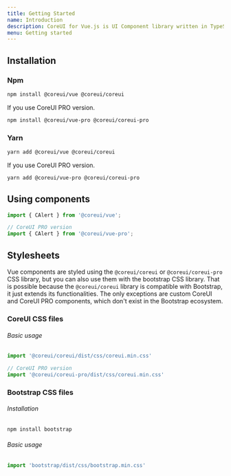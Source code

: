 ```yaml
---
title: Getting Started
name: Introduction
description: CoreUI for Vue.js is UI Component library written in TypeScript, and ready for your next Vue.js project. Learn how to include CoreUI for Vue.js in your project.
menu: Getting started
---
```


## Installation

### Npm

```bash
npm install @coreui/vue @coreui/coreui
```

If you use CoreUI PRO version.

```bash
npm install @coreui/vue-pro @coreui/coreui-pro
```

### Yarn

```bash
yarn add @coreui/vue @coreui/coreui
```

If you use CoreUI PRO version.

```bash
yarn add @coreui/vue-pro @coreui/coreui-pro
```

## Using components

```ts
import { CAlert } from '@coreui/vue';

// CoreUI PRO version
import { CAlert } from '@coreui/vue-pro';
```

## Stylesheets

Vue components are styled using the `@coreui/coreui` or `@coreui/coreui-pro` CSS library, but you can also use them with the bootstrap CSS library. That is possible because the `@coreui/coreui` library is compatible with Bootstrap, it just extends its functionalities. The only exceptions are custom CoreUI and CoreUI PRO components, which don't exist in the Bootstrap ecosystem.

### CoreUI CSS files

###### Basic usage

```js
import '@coreui/coreui/dist/css/coreui.min.css'

// CoreUI PRO version
import '@coreui/coreui-pro/dist/css/coreui.min.css'
```

### Bootstrap CSS files

###### Installation

```bash
npm install bootstrap
```

###### Basic usage

```js
import 'bootstrap/dist/css/bootstrap.min.css'
```
